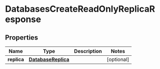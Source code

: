 

# DatabasesCreateReadOnlyReplicaResponse


## Properties

| Name | Type | Description | Notes |
|------------ | ------------- | ------------- | -------------|
|**replica** | [**DatabaseReplica**](DatabaseReplica.md) |  |  [optional] |



